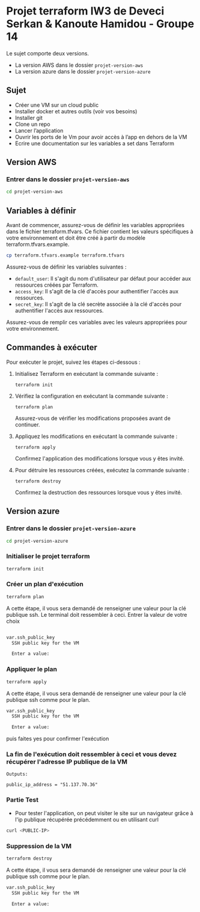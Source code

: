 # Projet terraform IW3 de Deveci Serkan & Kanoute Hamidou - Groupe 14
Le sujet comporte deux versions. 
- La version AWS dans le dossier `projet-version-aws`
- La version azure dans le dossier `projet-version-azure`

## Sujet

* Créer une VM sur un cloud public
* Installer docker et autres outils (voir vos besoins)
* Installer git
* Clone un repo
* Lancer l’application
* Ouvrir les ports de le Vm pour avoir accès à l’app en dehors de la VM 
* Ecrire une documentation sur les variables a set dans Terraform

## Version AWS

### Entrer dans le dossier `projet-version-aws`

```bash
cd projet-version-aws
```

## Variables à définir
Avant de commencer, assurez-vous de définir les variables appropriées dans le fichier terraform.tfvars. Ce fichier contient les valeurs spécifiques à votre environnement et doit être créé à partir du modèle terraform.tfvars.example.

```bash
cp terraform.tfvars.example terraform.tfvars
```

Assurez-vous de définir les variables suivantes :

- `default_user`: Il s'agit du nom d'utilisateur par défaut pour accéder aux ressources créées par Terraform.
- `access_key`: Il s'agit de la clé d'accès pour authentifier l'accès aux ressources.
- `secret_key`: Il s'agit de la clé secrète associée à la clé d'accès pour authentifier l'accès aux ressources.

Assurez-vous de remplir ces variables avec les valeurs appropriées pour votre environnement.

## Commandes à exécuter

Pour exécuter le projet, suivez les étapes ci-dessous :

1. Initialisez Terraform en exécutant la commande suivante :

   ```
   terraform init
   ```

2. Vérifiez la configuration en exécutant la commande suivante :

   ```
   terraform plan
   ```

   Assurez-vous de vérifier les modifications proposées avant de continuer.

3. Appliquez les modifications en exécutant la commande suivante :

   ```
   terraform apply
   ```

   Confirmez l'application des modifications lorsque vous y êtes invité.

4. Pour détruire les ressources créées, exécutez la commande suivante :

   ```
   terraform destroy
   ```

   Confirmez la destruction des ressources lorsque vous y êtes invité.


## Version azure

### Entrer dans le dossier `projet-version-azure`

```bash
cd projet-version-azure
```

### Initialiser le projet terraform

```bash
terraform init
```

### Créer un plan d'exécution

```bash
terraform plan
```

A cette étape, il vous sera demandé de renseigner une valeur pour la clé publique ssh. Le terminal doit ressembler à ceci. Entrer la valeur de votre choix

```bash

var.ssh_public_key
  SSH public key for the VM

  Enter a value: 

```

### Appliquer le plan

```bash
terraform apply
```

A cette étape, il vous sera demandé de renseigner une valeur pour la clé publique ssh comme pour le plan. 
    
```bash 
var.ssh_public_key
  SSH public key for the VM

  Enter a value: 

```

puis faites yes pour confirmer l'exécution


### La fin de l'exécution doit ressembler à ceci et vous devez récupérer l'adresse IP publique de la VM
```
Outputs:

public_ip_address = "51.137.70.36"
```
### Partie Test

- Pour tester l'application, on peut visiter le site sur un navigateur grâce à l'ip publique récupérée précédemment ou en utilisant curl

```bash
curl <PUBLIC-IP>
```

### Suppression de la VM

```bash
terraform destroy
```

A cette étape, il vous sera demandé de renseigner une valeur pour la clé publique ssh comme pour le plan. 
    
```bash 
var.ssh_public_key
  SSH public key for the VM

  Enter a value: 

```